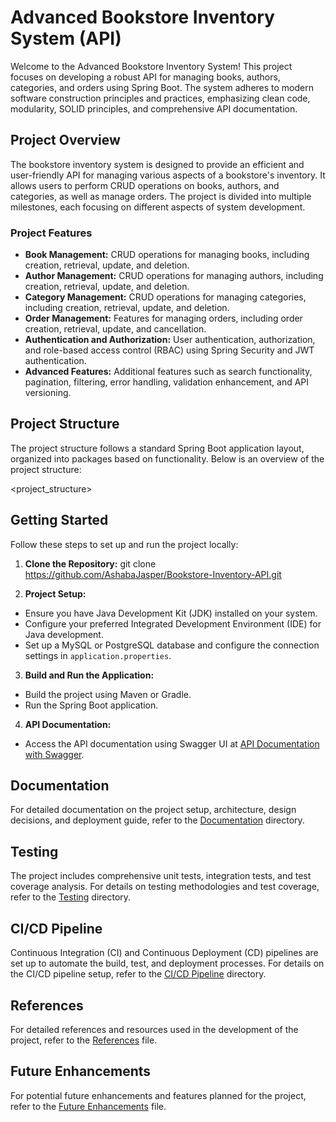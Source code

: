 # Advanced Bookstore Inventory System (API)

Welcome to the Advanced Bookstore Inventory System! This project focuses on developing a robust API for managing books, authors, categories, and orders using Spring Boot. The system adheres to modern software construction principles and practices, emphasizing clean code, modularity, SOLID principles, and comprehensive API documentation.

## Project Overview

The bookstore inventory system is designed to provide an efficient and user-friendly API for managing various aspects of a bookstore's inventory. It allows users to perform CRUD operations on books, authors, and categories, as well as manage orders. The project is divided into multiple milestones, each focusing on different aspects of system development.

### Project Features

- **Book Management:** CRUD operations for managing books, including creation, retrieval, update, and deletion.
- **Author Management:** CRUD operations for managing authors, including creation, retrieval, update, and deletion.
- **Category Management:** CRUD operations for managing categories, including creation, retrieval, update, and deletion.
- **Order Management:** Features for managing orders, including order creation, retrieval, update, and cancellation.
- **Authentication and Authorization:** User authentication, authorization, and role-based access control (RBAC) using Spring Security and JWT authentication.
- **Advanced Features:** Additional features such as search functionality, pagination, filtering, error handling, validation enhancement, and API versioning.

## Project Structure

The project structure follows a standard Spring Boot application layout, organized into packages based on functionality. Below is an overview of the project structure:

<project_structure>

## Getting Started

Follow these steps to set up and run the project locally:

1. **Clone the Repository:**  git clone https://github.com/AshabaJasper/Bookstore-Inventory-API.git


2. **Project Setup:**
- Ensure you have Java Development Kit (JDK) installed on your system.
- Configure your preferred Integrated Development Environment (IDE) for Java development.
- Set up a MySQL or PostgreSQL database and configure the connection settings in `application.properties`.

3. **Build and Run the Application:**
- Build the project using Maven or Gradle.
- Run the Spring Boot application.

4. **API Documentation:**
- Access the API documentation using Swagger UI at [API Documentation with Swagger](https://swagger.io/solutions/api-documentation/).

## Documentation

For detailed documentation on the project setup, architecture, design decisions, and deployment guide, refer to the [Documentation](documentation/) directory.

## Testing

The project includes comprehensive unit tests, integration tests, and test coverage analysis. For details on testing methodologies and test coverage, refer to the [Testing](testing/) directory.

## CI/CD Pipeline

Continuous Integration (CI) and Continuous Deployment (CD) pipelines are set up to automate the build, test, and deployment processes. For details on the CI/CD pipeline setup, refer to the [CI/CD Pipeline](ci-cd/) directory.

## References

For detailed references and resources used in the development of the project, refer to the [References](references.md) file.

## Future Enhancements

For potential future enhancements and features planned for the project, refer to the [Future Enhancements](future-enhancements.md) file.



